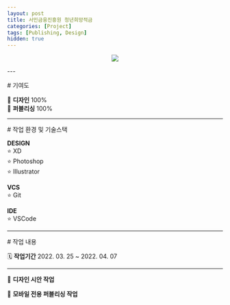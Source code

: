 ```yaml
---
layout: post
title: 서민금융진흥원 청년희망적금
categories: [Project]
tags: [Publishing, Design]
hidden: true
---
```


<p style="text-align: center;">
<img src="{{ site.baseurl }}/assets/img/project/youthHope.png">
</p> 
---
<p class="box-title"># 기여도</p>

🎨 **디자인** 100%  
📝 **퍼블리싱** 100%  

----
<p class="box-title"># 작업 환경 및 기술스택</p>

**DESIGN**  
   ⭐️ XD  
   ⭐️ Photoshop  
   ⭐️ Illustrator  

**VCS**  
   ⭐️ Git

**IDE**   
   ⭐️ VSCode  

----

<p class="box-title"># 작업 내용</p>

🗓 **작업기간**  2022. 03. 25 ~ 2022. 04. 07

--- 

📌 **디자인 시안 작업**   

📌 **모바일 전용 퍼블리싱 작업**  
